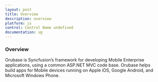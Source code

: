 ```yaml
---
layout: post
title: Overview
description: overview
platform: js
control: Control Name undefined
documentation: ug
---
```


### Overview

Orubase is Syncfusion’s framework for developing Mobile Enterprise applications, using a common ASP.NET MVC code base. Orubase helps build apps for Mobile devices running on Apple iOS, Google Android, and Microsoft Windows Phone.

